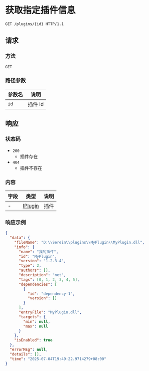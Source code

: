 # 获取指定插件信息

```http
GET /plugins/{id} HTTP/1.1
```

## 请求

### 方法

`GET`

### 路径参数

| 参数名 | 说明    |
| ------ | ------- |
| `id`   | 插件 Id |

## 响应

### 状态码

- `200`
  - 插件存在
- `404`
  - 插件不存在

### 内容

| 字段 | 类型      | 说明 |
| ---- | --------- | ---- |
| -    | [IPlugin] | 插件 |

[IPlugin]: https://github.com/SereinDev/Serein/blob/main/src/Serein.Core/Models/Plugins/IPlugin.cs

### 响应示例

```json
{
  "data": {
    "fileName": "D:\\Serein\\plugins\\MyPlugin\\MyPlugin.dll",
    "info": {
      "name": "我的插件",
      "id": "MyPlugin",
      "version": "1.2.3.4",
      "type": 2,
      "authors": [],
      "description": "net",
      "tags": [0, 1, 2, 3, 4, 5],
      "dependencies": [
        {
          "id": "dependency-1",
          "version": []
        }
      ],
      "entryFile": "MyPlugin.dll",
      "targets": {
        "min": null,
        "max": null
      }
    },
    "isEnabled": true
  },
  "errorMsg": null,
  "details": [],
  "time": "2025-07-04T19:49:22.9714279+08:00"
}
```
